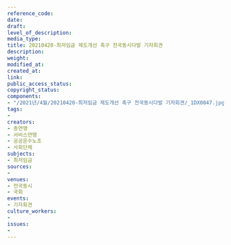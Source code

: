 ```yaml
---
reference_code: 
date: 
draft: 
level_of_description: 
media_type: 
title: 20210420-최저임금 제도개선 촉구 전국동시다발 기자회견
description: 
weight: 
modified_at: 
created_at: 
link: 
public_access_status: 
copyright_status: 
components:
- "/2021년/4월/20210420-최저임금 제도개선 촉구 전국동시다발 기자회견/_1DX0047.jpg"
tags:
- 
creators:
- 총연맹
- 서비스연맹
- 공공운수노조
- 사회단체
subjects:
- 최저임금
sources:
- 
venues:
- 전국동시
- 국회
events:
- 기자회견
culture_workers:
- 
issues:
- 
---
```

